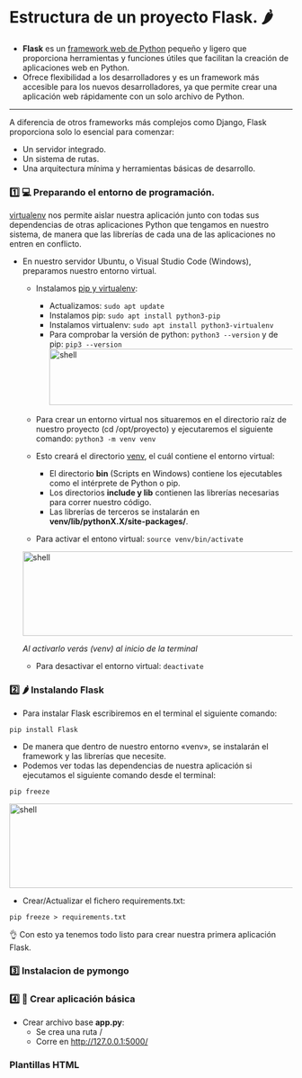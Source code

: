 # Estructura de un proyecto Flask. 🌶️
- **Flask** es un <u>framework web de Python</u> pequeño y ligero que proporciona herramientas y funciones útiles que facilitan la creación de aplicaciones web en Python. 
- Ofrece flexibilidad a los desarrolladores y es un framework más accesible para los nuevos desarrolladores, ya que permite crear una aplicación web rápidamente con un solo archivo de Python.
---
A diferencia de otros frameworks más complejos como Django, Flask proporciona solo lo esencial para comenzar:
- Un servidor integrado.
- Un sistema de rutas.
- Una arquitectura mínima y herramientas básicas de desarrollo.


### 1️⃣ 💻 Preparando el entorno de programación.
<ins>virtualenv</ins> nos permite aislar nuestra aplicación junto con todas sus dependencias de otras aplicaciones Python que tengamos en nuestro sistema, de manera que las librerías de cada una de las aplicaciones no entren en conflicto.
- En nuestro servidor Ubuntu, o Visual Studio Code (Windows), preparamos nuestro entorno virtual.
  - Instalamos <ins>pip y virtualenv</ins>:
    - Actualizamos: ```sudo apt update```
    - Instalamos pip: ```sudo apt install python3-pip```
    - Instalamos virtualenv: ```sudo apt install python3-virtualenv```
    - Para comprobar la versión de python: ```python3 --version``` y de pip: ```pip3 --version```
      <image src="https://github.com/aruipal/Docker/blob/main/recursos/pip.JPG" alt="shell" width="600" height="100">
    
  - Para crear un entorno virtual nos situaremos en el directorio raíz de nuestro proyecto (cd /opt/proyecto) y ejecutaremos el siguiente comando: ```python3 -m venv venv```
  - Esto creará el directorio <ins>venv</ins>, el cuál contiene el entorno virtual:
    - El directorio **bin** (Scripts en Windows) contiene los ejecutables como el intérprete de Python o pip.
    - Los directorios **include y lib** contienen las librerías necesarias para correr nuestro código.
    - Las librerías de terceros se instalarán en **venv/lib/pythonX.X/site-packages/**.
  - Para activar el entono virtual:
    ```source venv/bin/activate```
  <image src="https://github.com/aruipal/Docker/blob/main/recursos/venv.JPG" alt="shell" width="600" height="150">
  
  *Al activarlo verás (venv) al inicio de la terminal*
  
  - Para desactivar el entorno virtual:
    ```deactivate```

### 2️⃣ 🌶️ Instalando Flask
- Para instalar Flask escribiremos en el terminal el siguiente comando:
```
pip install Flask
```
- De manera que dentro de nuestro entorno «venv», se instalarán el framework y las librerías que necesite.
- Podemos ver todas las dependencias de nuestra aplicación si ejecutamos el siguiente comando desde el terminal:
```
pip freeze
```
  <image src="https://github.com/aruipal/Docker/blob/main/recursos/dependencias.JPG" alt="shell" width="560" height="150">
    
- Crear/Actualizar el fichero requirements.txt:
```
pip freeze > requirements.txt
```

👌 Con esto ya tenemos todo listo para crear nuestra primera aplicación Flask.

### 3️⃣ Instalacion de pymongo


### 4️⃣ 🐍 Crear aplicación básica
- Crear archivo base **app.py**:
  - Se crea una ruta /
  - Corre en http://127.0.0.1:5000/




### Plantillas HTML
